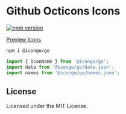 Github Octicons Icons
===

[![npm version](https://img.shields.io/npm/v/@icongo/go.svg)](https://www.npmjs.com/package/@icongo/go)

[Preview Icons](http://icongo.github.io/#/icons/supertinyicons)

```bash
npm i @icongo/go
```

```jsx
import { IconName } from '@icongo/go';
import data from '@icongo/go/data.json';
import names from '@icongo/go/names.json';
```

## License

Licensed under the MIT License.